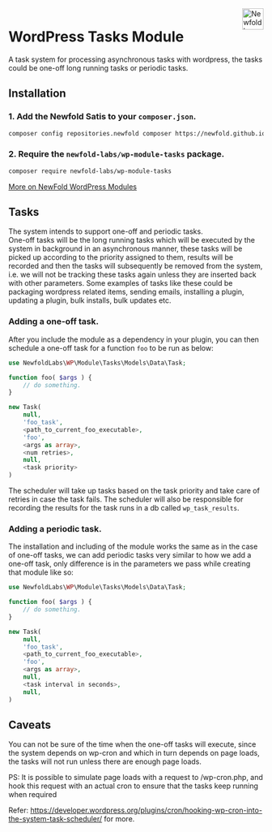 <a href="https://newfold.com/" target="_blank">
    <img src="https://newfold.com/content/experience-fragments/newfold/site-header/master/_jcr_content/root/header/logo.coreimg.svg/1621395071423/newfold-digital.svg" alt="Newfold Logo" title="Newfold Digital" align="right" 
height="42" />
</a>

# WordPress Tasks Module
A task system for processing asynchronous tasks with wordpress, the tasks could be one-off long running tasks or periodic tasks.


## Installation

### 1. Add the Newfold Satis to your `composer.json`.

 ```bash
 composer config repositories.newfold composer https://newfold.github.io/satis
 ```

### 2. Require the `newfold-labs/wp-module-tasks` package.

 ```bash
 composer require newfold-labs/wp-module-tasks
 ```

[More on NewFold WordPress Modules](https://github.com/newfold-labs/wp-module-loader)

## Tasks

The system intends to support one-off and periodic tasks.
<br />
One-off tasks will be the long running tasks which will be executed by the system in background in an asynchronous manner, these tasks will be picked up according to the priority assigned to them, results will be recorded and then the tasks will subsequently be removed from the system, i.e. we will not be tracking these tasks again unless they are inserted back with other parameters. Some examples of tasks like these could be packaging wordpress related items, sending emails, installing a plugin, updating a plugin, bulk installs, bulk updates etc.

### Adding a one-off task.

After you include the module as a dependency in your plugin, you can then schedule a one-off task for a function `foo` to be run as below:

```php
use NewfoldLabs\WP\Module\Tasks\Models\Data\Task;

function foo( $args ) {
    // do something.
}

new Task(
    null,
    'foo_task',
    <path_to_current_foo_executable>,
    'foo',
    <args as array>,
    <num retries>,
    null,
    <task priority>
)

```

The scheduler will take up tasks based on the task priority and take care of retries in case the task fails. The scheduler will also be responsible for recording the results for the task runs in a db called `wp_task_results`.

### Adding a periodic task.

The installation and including of the module works the same as in the case of one-off tasks, we can add periodic tasks very similar to how we add a one-off task, only difference is in the parameters we pass while creating that module like so:

```php
use NewfoldLabs\WP\Module\Tasks\Models\Data\Task;

function foo( $args ) {
    // do something.
}

new Task(
    null,
    'foo_task',
    <path_to_current_foo_executable>,
    'foo',
    <args as array>,
    null,
    <task interval in seconds>,
    null,
)

```

## Caveats
You can not be sure of the time when the one-off tasks will execute, since the system depends on wp-cron and which in turn depends on page loads, the tasks will not run unless there are enough page loads.



PS: It is possible to simulate page loads with a request to <site>/wp-cron.php, and hook this request with an actual cron to ensure that the tasks keep running when required

Refer: https://developer.wordpress.org/plugins/cron/hooking-wp-cron-into-the-system-task-scheduler/ for more.
